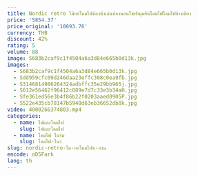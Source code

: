 ```yaml
---
title: Nordic retro ไม้ทอโคมไฟห้องนั่งเล่นห้องนอนโซฟามุมยืนโคมไฟโคมไฟข้างเตียง
price: '5854.37'
price_original: '10093.76'
currency: THB
discount: 42%
rating: 5
volume: 88
image: S683b2caf9c1f4504a6a3d84e665b0d13k.jpg
images:
  - S683b2caf9c1f4504a6a3d84e665b0d13k.jpg
  - Sdd959cfc09d246daa23effc308c0ea9fb.jpg
  - S3146814986264324adbffc35e29bb965j.jpg
  - S612e56462f96412c889e7d7c33e3b34aH.jpg
  - Sfe361ed56e3b4f86b22f0203aaed0905P.jpg
  - S522e435cb78147b5948d63eb36652db8k.jpg
video: 4000266374803.mp4
categories:
  - name: ไฟและโคมไฟ
    slug: ไฟและโคมไฟ
  - name: โคมไฟ ในร่ม
    slug: โคมไฟ-ในร
slug: nordic-retro-ไม-ทอโคมไฟห-องน
encode: oD5Fark
lang: th
---
```

  